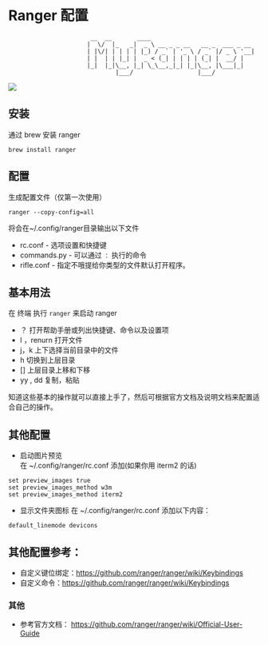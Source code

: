 # Ranger 配置 

                           __  __       ____
                          |  \/  |_   _|  _ \ __ _ _ __   __ _  ___ _ __
                          | |\/| | | | | |_) / _` | '_ \ / _` |/ _ \ '__|
                          | |  | | |_| |  _ < (_| | | | | (_| |  __/ |
                          |_|  |_|\__, |_| \_\__,_|_| |_|\__, |\___|_|
                                  |___/                  |___/



![](https://tva1.sinaimg.cn/large/008eGmZEly1gmy1m52qdfj31aq0u07ah.jpg)


## 安装

通过 brew 安装 ranger

```
brew install ranger
```

## 配置
生成配置文件（仅第一次使用）

```
ranger --copy-config=all
```

将会在~/.config/ranger目录输出以下文件

- rc.conf - 选项设置和快捷键
- commands.py - 可以通过 `：` 执行的命令
- rifle.conf - 指定不哦提给你类型的文件默认打开程序。


## 基本用法

在 终端 执行 `ranger` 来启动 ranger

- ？ 打开帮助手册或列出快捷键、命令以及设置项
- l ，renurn 打开文件
- j，k 上下选择当前目录中的文件
- h 切换到上层目录
- [] 上层目录上移和下移
- yy , dd 复制，粘贴

知道这些基本的操作就可以直接上手了，然后可根据官方文档及说明文档来配置适合自己的操作。

## 其他配置
- 启动图片预览  
在 ~/.config/ranger/rc.conf 添加(如果你用 iterm2 的话)
```
set preview_images true
set preview_images_method w3m
set preview_images_method iterm2
```

- 显示文件夹图标
在 ~/.config/ranger/rc.conf 添加以下内容：
```
default_linemode devicons
```

## 其他配置参考：
- 自定义键位绑定：https://github.com/ranger/ranger/wiki/Keybindings
- 自定义命令：https://github.com/ranger/ranger/wiki/Keybindings

### 其他

- 参考官方文档： https://github.com/ranger/ranger/wiki/Official-User-Guide
